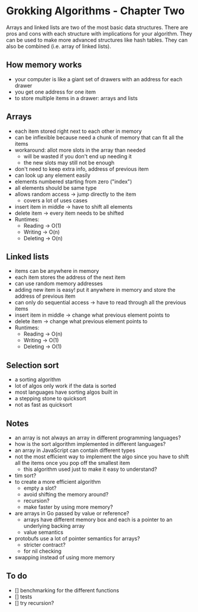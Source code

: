 # Grokking Algorithms - Chapter Two

Arrays and linked lists are two of the most basic data structures.  There are pros and cons with each structure with implications for your algorithm.  They can be used to make more advanced structures like hash tables. They can also be combined (i.e. array of linked lists).

## How memory works
- your computer is like a giant set of drawers with an address for each drawer
- you get one address for one item 
- to store multiple items in a drawer: arrays and lists

## Arrays
- each item stored right next to each other in memory
- can be inflexible because need a chunk of memory that can fit all the items
- workaround: allot more slots in the array than needed
    - will be wasted if you don't end up needing it
    - the new slots may still not be enough
- don't need to keep extra info, address of previous item
- can look up any element easily
- elements numbered starting from zero ("index")
- all elements should be same type
- allows random access -> jump directly to the item
    - covers a lot of uses cases 
- insert item in middle -> have to shift all elements
- delete item -> every item needs to be shifted
- Runtimes:
    - Reading -> O(1)
    - Writing -> O(n)
    - Deleting -> O(n)

## Linked lists
- items can be anywhere in memory
- each item stores the address of the next item
- can use random memory addresses
- adding new item is easy! put it anywhere in memory and store the address of previous item
- can only do sequential access -> have to read through all the previous items
- insert item in middle -> change what previous element points to
- delete item -> change what previous element points to
- Runtimes:
    - Reading -> O(n)
    - Writing -> O(1)
    - Deleting -> O(1)

## Selection sort

- a sorting algorithm
- lot of algos only work if the data is sorted
- most languages have sorting algos built in
- a stepping stone to quicksort 
- not as fast as quicksort 


## Notes
- an array is not always an array in different programming languages?
- how is the sort algorithm implemented in different languages?
- an array in JavaScript can contain different types
- not the most efficient way to implement the algo since you have to shift all the items once you pop off the smallest item 
    - this algorithm used just to make it easy to understand?
- tim sort?
- to create a more efficient algorithm
    - empty a slot? 
    - avoid shifting the memory around?
    - recursion? 
    - make faster by using more memory?
- are arrays in Go passed by value or reference?
    - arrays have different memory box and each is a pointer to an underlying backing array
    - value semantics 
- protobufs use a lot of pointer semantics for arrays?
    - stricter contract?
    - for nil checking
- swapping instead of using more memory

## To do
- [] benchmarking for the different functions
- [] tests
- [] try recursion?
    